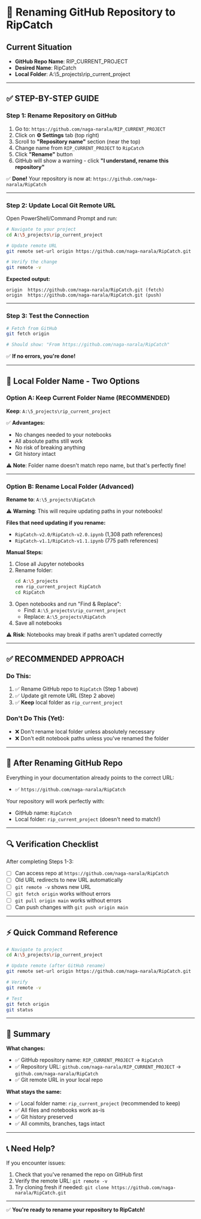 # 🔄 Renaming GitHub Repository to RipCatch

## Current Situation
- **GitHub Repo Name**: RIP_CURRENT_PROJECT
- **Desired Name**: RipCatch
- **Local Folder**: A:\5_projects\rip_current_project

---

## ✅ STEP-BY-STEP GUIDE

### Step 1: Rename Repository on GitHub

1. Go to: `https://github.com/naga-narala/RIP_CURRENT_PROJECT`
2. Click on **⚙️ Settings** tab (top right)
3. Scroll to **"Repository name"** section (near the top)
4. Change name from `RIP_CURRENT_PROJECT` to `RipCatch`
5. Click **"Rename"** button
6. GitHub will show a warning - click **"I understand, rename this repository"**

✅ **Done!** Your repository is now at: `https://github.com/naga-narala/RipCatch`

---

### Step 2: Update Local Git Remote URL

Open PowerShell/Command Prompt and run:

```bash
# Navigate to your project
cd A:\5_projects\rip_current_project

# Update remote URL
git remote set-url origin https://github.com/naga-narala/RipCatch.git

# Verify the change
git remote -v
```

**Expected output:**
```
origin  https://github.com/naga-narala/RipCatch.git (fetch)
origin  https://github.com/naga-narala/RipCatch.git (push)
```

---

### Step 3: Test the Connection

```bash
# Fetch from GitHub
git fetch origin

# Should show: "From https://github.com/naga-narala/RipCatch"
```

✅ **If no errors, you're done!**

---

## 📁 Local Folder Name - Two Options

### Option A: Keep Current Folder Name (RECOMMENDED)

**Keep**: `A:\5_projects\rip_current_project`

✅ **Advantages:**
- No changes needed to your notebooks
- All absolute paths still work
- No risk of breaking anything
- Git history intact

⚠️ **Note**: Folder name doesn't match repo name, but that's perfectly fine!

---

### Option B: Rename Local Folder (Advanced)

**Rename to**: `A:\5_projects\RipCatch`

⚠️ **Warning**: This will require updating paths in your notebooks!

**Files that need updating if you rename:**
- `RipCatch-v2.0/RipCatch-v2.0.ipynb` (1,308 path references)
- `RipCatch-v1.1/RipCatch-v1.1.ipynb` (775 path references)

**Manual Steps:**
1. Close all Jupyter notebooks
2. Rename folder:
   ```bash
   cd A:\5_projects
   ren rip_current_project RipCatch
   cd RipCatch
   ```
3. Open notebooks and run "Find & Replace":
   - Find: `A:\5_projects\rip_current_project`
   - Replace: `A:\5_projects\RipCatch`
4. Save all notebooks

⚠️ **Risk**: Notebooks may break if paths aren't updated correctly

---

## ✅ RECOMMENDED APPROACH

### Do This:
1. ✅ Rename GitHub repo to `RipCatch` (Step 1 above)
2. ✅ Update git remote URL (Step 2 above)
3. ✅ **Keep** local folder as `rip_current_project`

### Don't Do This (Yet):
- ❌ Don't rename local folder unless absolutely necessary
- ❌ Don't edit notebook paths unless you've renamed the folder

---

## 📝 After Renaming GitHub Repo

Everything in your documentation already points to the correct URL:
- ✅ `https://github.com/naga-narala/RipCatch`

Your repository will work perfectly with:
- GitHub name: `RipCatch`
- Local folder: `rip_current_project` (doesn't need to match!)

---

## 🔍 Verification Checklist

After completing Steps 1-3:

- [ ] Can access repo at `https://github.com/naga-narala/RipCatch`
- [ ] Old URL redirects to new URL automatically
- [ ] `git remote -v` shows new URL
- [ ] `git fetch origin` works without errors
- [ ] `git pull origin main` works without errors
- [ ] Can push changes with `git push origin main`

---

## ⚡ Quick Command Reference

```bash
# Navigate to project
cd A:\5_projects\rip_current_project

# Update remote (after GitHub rename)
git remote set-url origin https://github.com/naga-narala/RipCatch.git

# Verify
git remote -v

# Test
git fetch origin
git status
```

---

## 🎯 Summary

**What changes:**
- ✅ GitHub repository name: `RIP_CURRENT_PROJECT` → `RipCatch`
- ✅ Repository URL: `github.com/naga-narala/RIP_CURRENT_PROJECT` → `github.com/naga-narala/RipCatch`
- ✅ Git remote URL in your local repo

**What stays the same:**
- ✅ Local folder name: `rip_current_project` (recommended to keep)
- ✅ All files and notebooks work as-is
- ✅ Git history preserved
- ✅ All commits, branches, tags intact

---

## 📞 Need Help?

If you encounter issues:
1. Check that you've renamed the repo on GitHub first
2. Verify the remote URL: `git remote -v`
3. Try cloning fresh if needed: `git clone https://github.com/naga-narala/RipCatch.git`

---

✅ **You're ready to rename your repository to RipCatch!**


